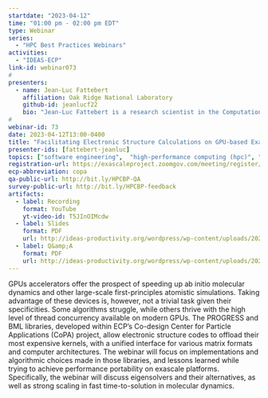 ```yaml
---
startdate: "2023-04-12"
time: "01:00 pm - 02:00 pm EDT"
type: Webinar
series:
  - "HPC Best Practices Webinars"
activities:
  - "IDEAS-ECP"
link-id: webinar073
#
presenters:
  - name: Jean-Luc Fattebert
    affiliation: Oak Ridge National Laboratory
    github-id: jeanlucf22
    bio: "Jean-Luc Fattebert is a research scientist in the Computational Sciences and Engineering Division at the Oak Ridge National Laboratory in Tennessee. His expertise is in high-performance computing, working at the intersection of material science and chemistry, numerical solvers and computer science. Prior to that, he obtained his PhD from the Swiss Federal Institute of Technology in Lausanne, Switzerland in 1997. He then joined North Carolina State University for two years as a postdoctoral researcher, before moving to the Center of Applied Scientific Computing at Lawrence Livermore National Laboratory where he became a research staff member in 2001. He joined ORNL in 2017."
#
webinar-id: 73
date: 2023-04-12T13:00-0400
title: "Facilitating Electronic Structure Calculations on GPU-based Exascale Platforms"
presenter-ids: [fattebert-jeanluc]
topics: ["software engineering",  "high-performance computing (hpc)", "performance at leadership computing facilities", “online learning”]
registration-url: https://exascaleproject.zoomgov.com/meeting/register/vJIsdu2trz4oHcvHfBiEco7RFJzPWwNfh3E
ecp-abbreviation: copa
qa-public-url: http://bit.ly/HPCBP-QA
survey-public-url: http://bit.ly/HPCBP-feedback
artifacts:
  - label: Recording
    format: YouTube
    yt-video-id: T5JInOIMcdw
  - label: Slides
    format: PDF
    url: http://ideas-productivity.org/wordpress/wp-content/uploads/2023/04/hpcbp-073-copa.pdf
  - label: Q&amp;A
    format: PDF
    url: http://ideas-productivity.org/wordpress/wp-content/uploads/2023/04/hpcbp-073-qa.pdf
---
```

GPUs accelerators offer the prospect of speeding up ab initio molecular dynamics and other large-scale first-principles atomistic simulations. Taking advantage of these devices is, however, not a trivial task given their specificities. Some algorithms struggle, while others thrive with the high level of thread concurrency available on modern GPUs. The PROGRESS and BML libraries, developed within ECP’s Co-design Center for Particle Applications (CoPA) project, allow electronic structure codes to offload their most expensive kernels, with a unified interface for various matrix formats and computer architectures. The webinar will focus on implementations and algorithmic choices made in those libraries, and lessons learned while trying to achieve performance portability on exascale platforms. Specifically, the webinar will discuss eigensolvers and their alternatives, as well as strong scaling in fast time-to-solution in molecular dynamics.
